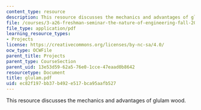 ```yaml
---
content_type: resource
description: This resource discusses the mechanics and advantages of glulam wood.
file: /courses/3-a26-freshman-seminar-the-nature-of-engineering-fall-2005/ec82f197bb37b492e517bca95aafb527_glulam.pdf
file_type: application/pdf
learning_resource_types:
- Projects
license: https://creativecommons.org/licenses/by-nc-sa/4.0/
ocw_type: OCWFile
parent_title: Projects
parent_type: CourseSection
parent_uid: 13e53d59-62a5-76e0-1cce-47eaad0b8642
resourcetype: Document
title: glulam.pdf
uid: ec82f197-bb37-b492-e517-bca95aafb527
---
```

This resource discusses the mechanics and advantages of glulam wood.